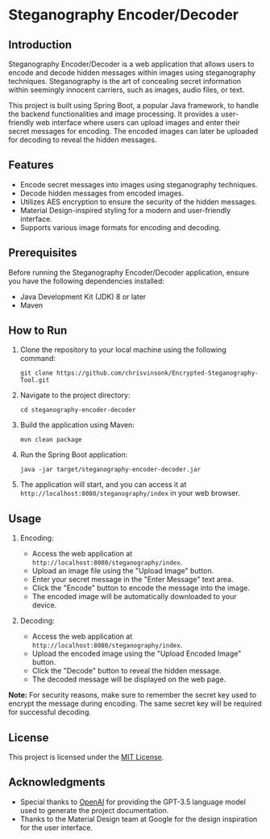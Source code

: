 # Steganography Encoder/Decoder

## Introduction

Steganography Encoder/Decoder is a web application that allows users to encode and decode hidden messages within images using steganography techniques. Steganography is the art of concealing secret information within seemingly innocent carriers, such as images, audio files, or text.

This project is built using Spring Boot, a popular Java framework, to handle the backend functionalities and image processing. It provides a user-friendly web interface where users can upload images and enter their secret messages for encoding. The encoded images can later be uploaded for decoding to reveal the hidden messages.

## Features

- Encode secret messages into images using steganography techniques.
- Decode hidden messages from encoded images.
- Utilizes AES encryption to ensure the security of the hidden messages.
- Material Design-inspired styling for a modern and user-friendly interface.
- Supports various image formats for encoding and decoding.

## Prerequisites

Before running the Steganography Encoder/Decoder application, ensure you have the following dependencies installed:

- Java Development Kit (JDK) 8 or later
- Maven

## How to Run

1. Clone the repository to your local machine using the following command:

   ```
   git clone https://github.com/chrisvinsonk/Encrypted-Steganography-Tool.git
   ```

2. Navigate to the project directory:

   ```
   cd steganography-encoder-decoder
   ```

3. Build the application using Maven:

   ```
   mvn clean package
   ```

4. Run the Spring Boot application:

   ```
   java -jar target/steganography-encoder-decoder.jar
   ```

5. The application will start, and you can access it at `http://localhost:8080/steganography/index` in your web browser.

## Usage

1. Encoding:
   - Access the web application at `http://localhost:8080/steganography/index`.
   - Upload an image file using the "Upload Image" button.
   - Enter your secret message in the "Enter Message" text area.
   - Click the "Encode" button to encode the message into the image.
   - The encoded image will be automatically downloaded to your device.

2. Decoding:
   - Access the web application at `http://localhost:8080/steganography/index`.
   - Upload the encoded image using the "Upload Encoded Image" button.
   - Click the "Decode" button to reveal the hidden message.
   - The decoded message will be displayed on the web page.

**Note:** For security reasons, make sure to remember the secret key used to encrypt the message during encoding. The same secret key will be required for successful decoding.

## License

This project is licensed under the [MIT License](LICENSE).

## Acknowledgments

- Special thanks to [OpenAI](https://openai.com) for providing the GPT-3.5 language model used to generate the project documentation.
- Thanks to the Material Design team at Google for the design inspiration for the user interface.
